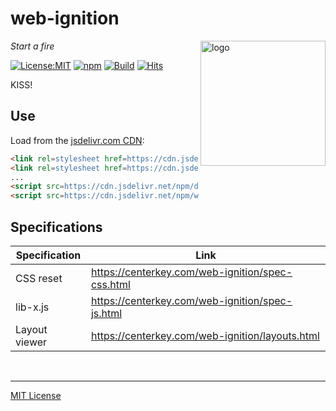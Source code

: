 # web-ignition
<img src=https://centerkey.com/graphics/center-key-logo.svg align=right width=200 alt=logo>

_Start a fire_

[![License:MIT](https://img.shields.io/badge/License-MIT-blue.svg)](https://github.com/center-key/web-ignition/blob/main/LICENSE.txt)
[![npm](https://img.shields.io/npm/v/web-ignition.svg)](https://www.npmjs.com/package/web-ignition)
[![Build](https://github.com/center-key/web-ignition/actions/workflows/run-spec-on-push.yaml/badge.svg)](https://github.com/center-key/web-ignition/actions/workflows/run-spec-on-push.yaml)
[![Hits](https://data.jsdelivr.com/v1/package/npm/web-ignition/badge?style=rounded)](https://www.jsdelivr.com/package/npm/web-ignition)

KISS!

## Use
Load from the [jsdelivr.com CDN](https://www.jsdelivr.com/package/npm/web-ignition):
```html
<link rel=stylesheet href=https://cdn.jsdelivr.net/npm/dna-engine@3.2/dist/dna-engine.css>
<link rel=stylesheet href=https://cdn.jsdelivr.net/npm/web-ignition@2.1/dist/reset.min.css>
...
<script src=https://cdn.jsdelivr.net/npm/dna-engine@3.2/dist/dna-engine.min.js></script>
<script src=https://cdn.jsdelivr.net/npm/web-ignition@2.1/dist/lib-x.min.js></script>
```

## Specifications
| Specification  | Link                                             |
| -------------- | ------------------------------------------------ |
| CSS reset      | https://centerkey.com/web-ignition/spec-css.html |
| lib-x.js       | https://centerkey.com/web-ignition/spec-js.html  |
| Layout viewer  | https://centerkey.com/web-ignition/layouts.html  |

<br>

---
[MIT License](LICENSE.txt)
